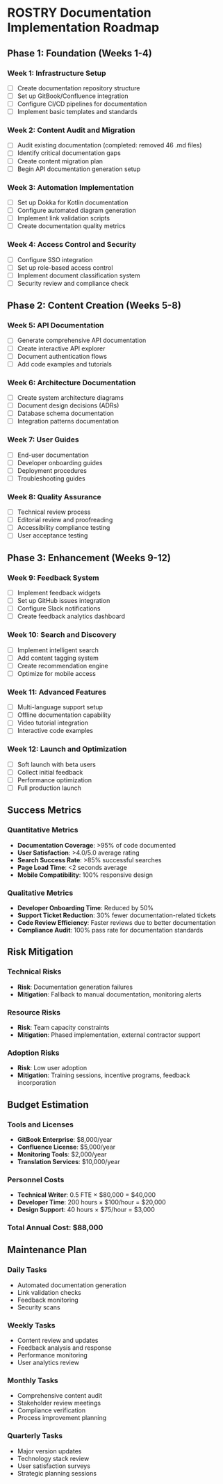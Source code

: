 # ROSTRY Documentation Implementation Roadmap

## Phase 1: Foundation (Weeks 1-4)

### Week 1: Infrastructure Setup
- [ ] Create documentation repository structure
- [ ] Set up GitBook/Confluence integration
- [ ] Configure CI/CD pipelines for documentation
- [ ] Implement basic templates and standards

### Week 2: Content Audit and Migration
- [ ] Audit existing documentation (completed: removed 46 .md files)
- [ ] Identify critical documentation gaps
- [ ] Create content migration plan
- [ ] Begin API documentation generation setup

### Week 3: Automation Implementation
- [ ] Set up Dokka for Kotlin documentation
- [ ] Configure automated diagram generation
- [ ] Implement link validation scripts
- [ ] Create documentation quality metrics

### Week 4: Access Control and Security
- [ ] Configure SSO integration
- [ ] Set up role-based access control
- [ ] Implement document classification system
- [ ] Security review and compliance check

## Phase 2: Content Creation (Weeks 5-8)

### Week 5: API Documentation
- [ ] Generate comprehensive API documentation
- [ ] Create interactive API explorer
- [ ] Document authentication flows
- [ ] Add code examples and tutorials

### Week 6: Architecture Documentation
- [ ] Create system architecture diagrams
- [ ] Document design decisions (ADRs)
- [ ] Database schema documentation
- [ ] Integration patterns documentation

### Week 7: User Guides
- [ ] End-user documentation
- [ ] Developer onboarding guides
- [ ] Deployment procedures
- [ ] Troubleshooting guides

### Week 8: Quality Assurance
- [ ] Technical review process
- [ ] Editorial review and proofreading
- [ ] Accessibility compliance testing
- [ ] User acceptance testing

## Phase 3: Enhancement (Weeks 9-12)

### Week 9: Feedback System
- [ ] Implement feedback widgets
- [ ] Set up GitHub issues integration
- [ ] Configure Slack notifications
- [ ] Create feedback analytics dashboard

### Week 10: Search and Discovery
- [ ] Implement intelligent search
- [ ] Add content tagging system
- [ ] Create recommendation engine
- [ ] Optimize for mobile access

### Week 11: Advanced Features
- [ ] Multi-language support setup
- [ ] Offline documentation capability
- [ ] Video tutorial integration
- [ ] Interactive code examples

### Week 12: Launch and Optimization
- [ ] Soft launch with beta users
- [ ] Collect initial feedback
- [ ] Performance optimization
- [ ] Full production launch

## Success Metrics

### Quantitative Metrics
- **Documentation Coverage**: >95% of code documented
- **User Satisfaction**: >4.0/5.0 average rating
- **Search Success Rate**: >85% successful searches
- **Page Load Time**: <2 seconds average
- **Mobile Compatibility**: 100% responsive design

### Qualitative Metrics
- **Developer Onboarding Time**: Reduced by 50%
- **Support Ticket Reduction**: 30% fewer documentation-related tickets
- **Code Review Efficiency**: Faster reviews due to better documentation
- **Compliance Audit**: 100% pass rate for documentation standards

## Risk Mitigation

### Technical Risks
- **Risk**: Documentation generation failures
- **Mitigation**: Fallback to manual documentation, monitoring alerts

### Resource Risks
- **Risk**: Team capacity constraints
- **Mitigation**: Phased implementation, external contractor support

### Adoption Risks
- **Risk**: Low user adoption
- **Mitigation**: Training sessions, incentive programs, feedback incorporation

## Budget Estimation

### Tools and Licenses
- **GitBook Enterprise**: $8,000/year
- **Confluence License**: $5,000/year
- **Monitoring Tools**: $2,000/year
- **Translation Services**: $10,000/year

### Personnel Costs
- **Technical Writer**: 0.5 FTE × $80,000 = $40,000
- **Developer Time**: 200 hours × $100/hour = $20,000
- **Design Support**: 40 hours × $75/hour = $3,000

### Total Annual Cost: $88,000

## Maintenance Plan

### Daily Tasks
- Automated documentation generation
- Link validation checks
- Feedback monitoring
- Security scans

### Weekly Tasks
- Content review and updates
- Feedback analysis and response
- Performance monitoring
- User analytics review

### Monthly Tasks
- Comprehensive content audit
- Stakeholder review meetings
- Compliance verification
- Process improvement planning

### Quarterly Tasks
- Major version updates
- Technology stack review
- User satisfaction surveys
- Strategic planning sessions